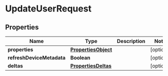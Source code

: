 

# UpdateUserRequest


## Properties

| Name | Type | Description | Notes |
|------------ | ------------- | ------------- | -------------|
|**properties** | [**PropertiesObject**](PropertiesObject.md) |  |  [optional] |
|**refreshDeviceMetadata** | **Boolean** |  |  [optional] |
|**deltas** | [**PropertiesDeltas**](PropertiesDeltas.md) |  |  [optional] |



